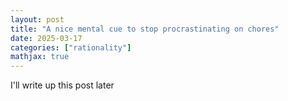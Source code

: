 ```yaml
---
layout: post
title: "A nice mental cue to stop procrastinating on chores"
date: 2025-03-17
categories: ["rationality"]
mathjax: true
---
```

I'll write up this post later